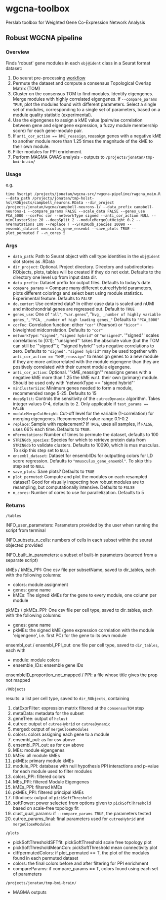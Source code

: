 # wgcna-toolbox

Perslab toolbox for Weighted Gene Co-Expression Network Analysis

## Robust WGCNA pipeline

### Overview

Finds 'robust' gene modules in each `obj@ident` class in a Seurat format dataset:

1. Do seurat pre-processing [workflow](https://drive.google.com/file/d/1fntPIANPdC5ix1zKf1-mmcSRvIFQ24aB/view?usp=sharing) 
2. Permute the dataset and compute a consensus Topological Overlap Matrix (TOM)
3. Cluster on the consensus TOM to find modules. Identify eigengenes. Merge modules with highly correlated eigengenes.
      If `--compare_params TRUE`, plot the modules found with different parameters. Select a single set of modules, corresponding to a single set of parameters, based on a module quality statistic (experimental).
4. Use the eigengenes to assign a kME value (pairwise correlation between gene and eigengene expression, a fuzzy module membership score) for each gene-module pair.
5. If `anti_cor_action == kME_reassign`, reassign genes with a negative kME to another module more than 1.25 times the magnitude of the kME to their own module.
6. Filter modules for PPI enrichment.
7. Perform MAGMA GWAS analysis - outputs to `/projects/jonatan/tmp-bmi-brain/`

### Usage

e.g.

`time Rscript /projects/jonatan/wgcna-src/rwgcna-pipeline/rwgcna_main.R --data_path /projects/jonatan/tmp-holst-hsl/RObjects/campbell_neurons.RData --dir_project /projects/jonatan/wgcna/campbell-neurons-1/ --data_prefix campbell-neurons-1 --compare_params FALSE --scale_data FALSE --genes_use PCA_5000 --corFnc cor --networkType signed --anti_cor_action NULL --minClusterSize 20 --deepSplit 2 --moduleMergeCutHeight 0.2 --nPermutations 100 --replace T --STRINGdb_species 10090 --ensembl_dataset mmusculus_gene_ensembl --save_plots TRUE --plot_permuted F --n_cores 5`

### Args

* `data_path`: Path to Seurat object with cell type identities in the `obj@ident` slot stores as .RData
* `dir_project`: Optional. Project directory. Directory and subdirectories RObjects, plots, tables will be created if they do not exist. Defaults to the directory one level up from input data dir.
* `data_prefix`: Dataset prefix for output files. Defaults to today's date.
* `compare_params` = Compare many different cutreeHybrid parameters, plots different colorings and select best using module statistics. Experimental feature. Defaults to `FALSE`
* `do.center`: Use centered data? In either case data is scaled and nUMI and mitochrondrial genes are regressed out. Default to `TRUE`
* `genes_use`: One of `"all"`, `"var.genes`", "`hvg_ _number of highly variable genes_"`, `"PCA_ _number of high loading genes_"` Defaults to `"PCA_5000"`
* `corFnc`: Correlation function: either `"cor"` (Pearson) or `"bicor"` - biweighted midcorrelation. Defaults to `"cor"`
* `networkType`: `"signed"`, `"signed hybrid"` or `"unsigned"`. '"signed"' scales correlations to [0:1]; '"unsigned"' takes the absolute value (but the TOM can still be '"signed"'); '"signed hybrid"' sets negative correlations to zero. Defaults to `"signed"`. `"signed hybrid"` may be used together with `anti_cor_action == "kME_reassign"` to reassign genes to a new module if they are more anticorrelated with the module eigengene than they are positively correlated with their current module eigengene.
* `anti_cor_action`: Optional. '"kME_reassign"' reassigns genes with a negative kME more than 1.25 the kME w.r.t. their own (primary) module. Should be used only with 'networkType == "signed hybrid"'
* `minClusterSize`: Minimum genes needed to form a module, recommended range 5-25. Defaults to 15
* `deepSplit`: Controls the sensitivity of the `cutreeDynamic` algorithm. Takes integer values 0-4, defaults to 2. Only applicable if `test_params == FALSE`
* `moduleMergeCutHeight`: Cut-off level for the variable (1-correlation) for merging eigengenes. Recommended value range 0.1-0.2
* `replace`: Sample with replacement? If `TRUE`, uses all samples, if `FALSE`, uses 66% each time. Defaults to `TRUE`.
* `nPermutations`: Number of times to permute the dataset, defaults to 100
* `STRINGdb_species`: Species for which to retrieve protein data from `STRINGdb` to validate clusters. Defaults to 10090, which is mus musculus. To skip this step set to `NULL`
* `ensembl_dataset`: Dataset for ensemblIDs for outputting colors for LD score regression. Defaults to `"mmusculus_gene_ensembl"`. To skip this step set to `NULL`
* `save_plots`: Save plots? Defaults to `TRUE`
* `plot_permuted`: Compute and plot the modules on each resampled dataset? Good for visually inspecting how robust modules are to resampling, but computationally intensive. Defaults to `FALSE`
* `n_cores`: Number of cores to use for parallelization. Defaults to 5
      
### Returns

`/tables`

INFO_user_parameters: Parameters provided by the user when running the script from terminal

INFO_subsets_n_cells: numbers of cells in each subset within the seurat objected provided

INFO_built_in_parameters: a subset of built-in parameters (sourced from a separate script)

kMEs / kMEs_PPI: One csv file per subsetName, saved to dir_tables, each with the following columns:
* colors:       module assignment
* genes:        gene name
* kMEs:         The signed kMEs for the gene to every module, one column per module

pkMEs / pkMEs_PPI: One csv file per cell type, saved to dir_tables, each  with the following columns:
* genes:        gene name
* pkMEs:        the signed kME (gene expression correlation with the module 'eigengene', i.e. first PC)
                for the gene to its own module

ensembl_out / ensembl_PPI_out: one file per cell type, saved to `dir_tables`, each with
* module:       module colors
* ensemble_IDs: ensemble gene IDs

ensembleID_proportion_not_mapped / PPI: a file whose title gives the prop not mapped

`/RObjects`

results: a list per cell type, saved to `dir_RObjects`, containing
  
1. datExprFilter: expression matrix filtered at the `consensusTOM` step
2. metaData:   metadata for the subset
3. geneTree:   output of `hclust`
4. cutree:     output of `cutreeHybrid` or `cutreeDynamic`
5. merged:     output of `mergeCloseModules`
6. colors:     colors assigning each gene to a module
7. ensembl_out: as for csv above
8. ensembl_PPI_out: as for csv above
9. MEs:        module eigengenes
10. kMEs:       all module kMEs
11. pkMEs:      primary module kMEs
12. module_PPI:  database with null hypothesis PPI interactions and p-value for each module
              used to filter modules
13. colors_PPI: filtered colors
14. MEs_PPI:    filtered Module Eigengenes
15. kMEs_PPI:   filtered kMEs
16. pkMEs_PPI:  filtered principal kMEs
17. fitIndices: output of `pickSoftThreshold`
18. softPower:  power selected from options given to `pickSoftThreshold` based
              on scale-free topology fit
19. clust_qual_params: if `--compare_params TRUE`, the parameters tested
20. cutree_params_final:
              final parameters used for `cutreeHybrid` and `mergeCloseModules`

`/plots`

* pickSoftThresholdSFTfit: pickSoftThreshold scale free topology plot
* pickSoftThresholdMeanCon: pickSoftThreshold mean connectivity plot
* diffpermutedColors: if plot_permuted == T, the plot of the modules found in each permuted dataset
* colors: the final colors before and after filtering for PPI enrichment
* compareParams: if compare_params == T, colors found using each set of parameters

`/projects/jonatan/tmp-bmi-brain/`
* MAGMA outputs 

